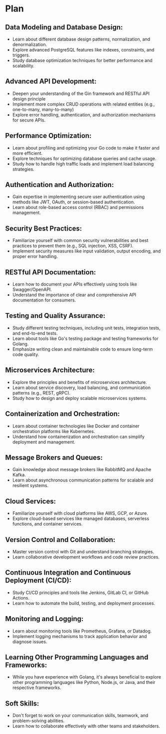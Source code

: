 # Plan
## Data Modeling and Database Design:

- Learn about different database design patterns, normalization, and denormalization.
- Explore advanced PostgreSQL features like indexes, constraints, and triggers.
- Study database optimization techniques for better performance and scalability.

## Advanced API Development:

- Deepen your understanding of the Gin framework and RESTful API design principle
- Implement more complex CRUD operations with related entities (e.g., one-to-many, many-to-many)
- Explore error handling, authentication, and authorization mechanisms for secure APIs.

## Performance Optimization:

- Learn about profiling and optimizing your Go code to make it faster and more efficient.
- Explore techniques for optimizing database queries and cache usage.
- Study how to handle high traffic loads and implement load balancing strategies.
## Authentication and Authorization:

- Gain expertise in implementing secure user authentication using methods like JWT, OAuth, or session-based authentication.
- Learn about role-based access control (RBAC) and permissions management.

## Security Best Practices:

- Familiarize yourself with common security vulnerabilities and best practices to prevent them (e.g., SQL injection, XSS, CSRF).
- Implement security measures like input validation, output encoding, and proper error handling.

## RESTful API Documentation:

- Learn how to document your APIs effectively using tools like Swagger/OpenAPI.
- Understand the importance of clear and comprehensive API documentation for consumers.

## Testing and Quality Assurance:

- Study different testing techniques, including unit tests, integration tests, and end-to-end tests.
- Learn about tools like Go's testing package and testing frameworks for Golang.
- Emphasize writing clean and maintainable code to ensure long-term code quality.

## Microservices Architecture:

- Explore the principles and benefits of microservices architecture.
- Learn about service discovery, load balancing, and communication patterns (e.g., REST, gRPC).
- Study how to design and deploy scalable microservices systems.

## Containerization and Orchestration:

- Learn about container technologies like Docker and container orchestration platforms like Kubernetes.
- Understand how containerization and orchestration can simplify deployment and management.

## Message Brokers and Queues:

- Gain knowledge about message brokers like RabbitMQ and Apache Kafka.
- Learn about asynchronous communication patterns for scalable and resilient systems.

## Cloud Services:

- Familiarize yourself with cloud platforms like AWS, GCP, or Azure.
- Explore cloud-based services like managed databases, serverless functions, and container services.
## Version Control and Collaboration:

- Master version control with Git and understand branching strategies.
- Learn collaborative development workflows and code review practices.

## Continuous Integration and Continuous Deployment (CI/CD):

- Study CI/CD principles and tools like Jenkins, GitLab CI, or GitHub Actions.
- Learn how to automate the build, testing, and deployment processes.

## Monitoring and Logging:

- Learn about monitoring tools like Prometheus, Grafana, or Datadog.
- Implement logging mechanisms to track application behavior and diagnose issues.

## Learning Other Programming Languages and Frameworks:

- While you have experience with Golang, it's always beneficial to explore other programming languages like Python, Node.js, or Java, and their respective frameworks.

## Soft Skills:

- Don't forget to work on your communication skills, teamwork, and problem-solving abilities.
- Learn how to collaborate effectively with other teams and stakeholders.
